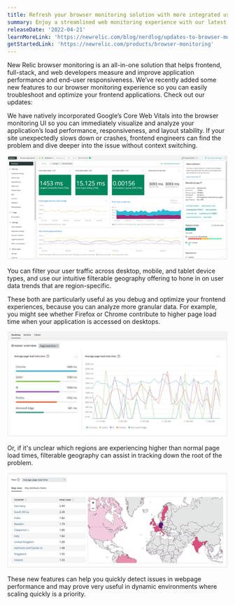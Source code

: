 ```yaml
---
title: Refresh your browser monitoring solution with more integrated user metrics
summary: Enjoy a streamlined web monitoring experience with our latest enhancements to Browser. Users now have the ability to analyze web traffic by browser and device type, filter user data by geography, and display Core Web Vitals front and center. 
releaseDate: '2022-04-21'
learnMoreLink: 'https://newrelic.com/blog/nerdlog/updates-to-browser-monitoring' 
getStartedLink: 'https://newrelic.com/products/browser-monitoring'
---
```


New Relic browser monitoring is an all-in-one solution that helps frontend, full-stack, and web developers measure and improve application performance and end-user responsiveness. We’ve recently added some new features to our browser monitoring experience so you can easily troubleshoot and optimize your frontend applications. Check out our updates:

We have natively incorporated Google’s Core Web Vitals into the browser monitoring UI so you can immediately visualize and analyze your application’s load performance, responsiveness, and layout stability. If your site unexpectedly slows down or crashes, frontend engineers can find the problem and dive deeper into the issue without context switching.

![Screenshot showing core web vitals for browser monitoring](./images/corewebvitals.webp "Browser monitoring displays healthy core web vitals in green")

You can filter your user traffic across desktop, mobile, and tablet device types, and use our intuitive filterable geography offering to hone in on user data trends that are region-specific.

These both are particularly useful as you debug and optimize your frontend experiences, because you can analyze more granular data. For example, you might see whether Firefox or Chrome contribute to higher page load time when your application is accessed on desktops.

![Screenshot showing browser metrics](./images/browseroverview.webp "Browser monitoring breaks up average page load time of desktop traffic by browser")

Or, if it's unclear which regions are experiencing higher than normal page load times, filterable geography can assist in tracking down the root of the problem.

![Screenshot showing filterable geography](./images/filterablegeo.webp "The filterable geography feature shows average page load time by region")

These new features can help you quickly detect issues in webpage performance and may prove very useful in dynamic environments where scaling quickly is a priority.
